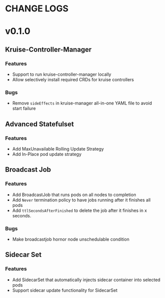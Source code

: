 # CHANGE LOGS

# v0.1.0

## Kruise-Controller-Manager

### Features

- Support to run kruise-controller-manager locally
- Allow selectively install required CRDs for kruise controllers

### Bugs

- Remove `sideEffects` in kruise-manager all-in-one YAML file to avoid start failure

## Advanced Statefulset

### Features

- Add MaxUnavailable Rolling Update Strategy
- Add In-Place pod update strategy

## Broadcast Job

### Features

- Add BroadcastJob that runs pods on all nodes to completion
- Add `Never` termination policy to have jobs running after it finishes all pods
- Add `ttlSecondsAfterFinished` to delete the job after it finishes in x seconds.

### Bugs

- Make broadcastjob hornor node unschedulable condition

## Sidecar Set

### Features

- Add SidecarSet that automatically injects sidecar container into selected pods
- Support sidecar update functionality for SidecarSet